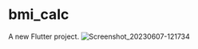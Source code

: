 # bmi_calc

A new Flutter project.
![Screenshot_20230607-121734](https://github.com/smit11001/Bmi_calculator/assets/113500028/126e1138-75d6-4080-8481-896eb4e50a9f)
